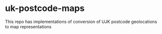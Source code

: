 # uk-postcode-maps
This repo has implementations of conversion of UJK postcode geolocations to map representations

